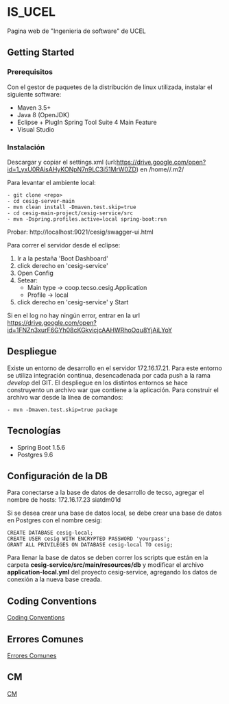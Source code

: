 
# IS_UCEL
Pagina web de "Ingenieria de software" de UCEL

## Getting Started

### Prerequisitos
Con el gestor de paquetes de la distribución de linux utilizada, instalar el siguiente software:
* Maven 3.5+
* Java 8 (OpenJDK)
* Eclipse + PlugIn Spring Tool Suite 4 Main Feature
* Visual Studio


### Instalación

Descargar y copiar el settings.xml (url:https://drive.google.com/open?id=1_yxU0RAisAHyKONpN7n9LC3i51MrW0ZD) en /home/<USUARIO>/.m2/ 

Para levantar el ambiente local:

	- git clone <repo> 
	- cd cesig-server-main 
	- mvn clean install -Dmaven.test.skip=true 
	- cd cesig-main-project/cesig-service/src 
	- mvn -Dspring.profiles.active=local spring-boot:run

Probar: http://localhost:9021/cesig/swagger-ui.html



Para correr el servidor desde el eclipse:
1. Ir a la pestaña 'Boot Dashboard'
2. click derecho en 'cesig-service'
3. Open Config
4. Setear:
	- Main type -> coop.tecso.cesig.Application
	- Profile -> local 
5. click derecho en 'cesig-service' y Start

Si en el log no hay ningún error, entrar en la url https://drive.google.com/open?id=1FNZn3xurF6GYh08cKGkvicjcAAHWRhoOqu8YjAiLYoY


## Despliegue
Existe un entorno de desarrollo en el servidor 172.16.17.21. Para este entorno se utiliza integración continua, desencadenada por cada push a la rama *develop* del GIT.
El despliegue en los distintos entornos se hace construyento un archivo war que contiene a la aplicación. Para construir el archivo war desde la línea de comandos:

	- mvn -Dmaven.test.skip=true package  

## Tecnologías

* Spring Boot 1.5.6
* Postgres 9.6


## Configuración de la DB

Para conectarse a la base de datos de desarrollo de tecso, agregar el nombre de hosts: 172.16.17.23 siatdm01d 

Si se desea crear una base de datos local, se debe crear una base de datos en Postgres con el nombre cesig:
	
	CREATE DATABASE cesig-local;
	CREATE USER cesig WITH ENCRYPTED PASSWORD 'yourpass';
	GRANT ALL PRIVILEGES ON DATABASE cesig-local TO cesig;

Para llenar la base de datos se deben correr los scripts que están en la carpeta **cesig-service/src/main/resources/db** y modificar el archivo  **application-local.yml** del proyecto cesig-service, agregando los datos de conexión a la nueva base creada.

## Coding Conventions
[Coding Conventions](./CODINGCONVENTIONS.md)

## Errores Comunes
[Errores Comunes](./COMMONERROR.txt)


## CM
[CM](https://drive.google.com/open?id=1FNZn3xurF6GYh08cKGkvicjcAAHWRhoOqu8YjAiLYoY)





